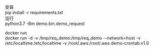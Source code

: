 安装<br>
pip install -r requirements.txt <br>
运行<br>
python3.7 -Bm demo.bin.demo_request<br>

docker run<br>
docker run -d -v /tmp/req_demo:/tmp/req_demo --network=host -v /etc/localtime:/etc/localtime -v /root/.aws:/root/.aws  demo-crontab:v1.0 